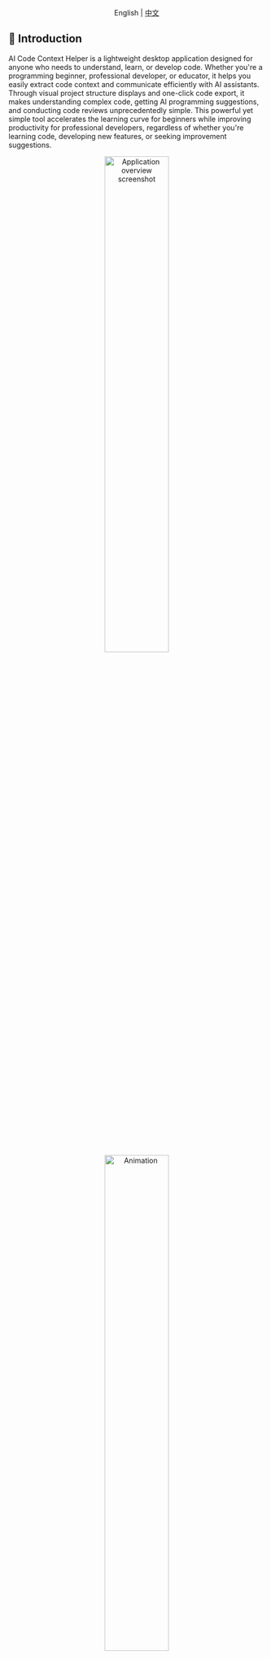 <p align="center">English | <a href="README_zh.md">中文</a><p>

## 📝 Introduction

AI Code Context Helper is a lightweight desktop application designed for anyone who needs to understand, learn, or develop code. Whether you're a programming beginner, professional developer, or educator, it helps you easily extract code context and communicate efficiently with AI assistants. Through visual project structure displays and one-click code export, it makes understanding complex code, getting AI programming suggestions, and conducting code reviews unprecedentedly simple. This powerful yet simple tool accelerates the learning curve for beginners while improving productivity for professional developers, regardless of whether you're learning code, developing new features, or seeking improvement suggestions.

<p align="center">
  <img src="./_images/app_overview.png" width="50%" alt="Application overview screenshot">
</p>

<p align="center">
  <img src="./_images/app.gif" width="50%" alt="Animation">
</p>

## 👥 Target Users

- **Programming Beginners**: Understand open-source project structures and code logic through AI, accelerating your learning curve
- **Software Developers**: Seamlessly integrate AI programming assistants into existing workflows to improve development efficiency
- **Code Reviewers**: Quickly extract project module code and leverage AI for quality reviews and optimization suggestions
- **Technical Educators**: Explain code structures and implementation details more effectively as teaching aids
- **Open Source Contributors**: Rapidly familiarize yourself with new project codebases, lowering barriers to contribution

## 🎯 Key Application Scenarios

This tool allows you to easily pass code context to AI assistants for:

- **Code Learning**: Understanding complex project structures and mechanisms, improving learning efficiency
- **Development Assistance**: Getting more accurate code modification and feature implementation suggestions
- **Code Reviews**: Conducting automated quality checks and performance optimization analysis
- **Refactoring Guidance**: Receiving code improvement suggestions based on complete context
- **Problem Diagnosis**: Helping AI precisely locate issues by providing the complete environment

All features run locally without internet connection, ensuring the privacy and security of your code.

## 💡 Core Use Cases

### 1. Code Learning & Analysis

Easily let AI help you understand how complex codebases work:

1. **Select Target Project Directory**: Open the project you want to analyze
2. **Copy Complete Project Structure**: Use the "Copy Directory Tree" function to help AI understand the overall architecture
3. **Provide Core Code Files**: Select key files and use "Copy Path and Code" to provide all code at once
4. **Ask AI for Analysis**: Request AI to analyze code structure, explain how it works, or suggest a learning path

> Understanding a complex open-source project used to take days. Now you can get an overview and analysis of key parts from AI, greatly improving learning efficiency!

### 2. Code Modification & Development

Get AI programming assistance without disrupting your existing workflow:

1. **Locate Modules Needing Changes**: Find relevant files through the visual tree structure
2. **Export Related Code Context**: Select multiple related files simultaneously (e.g., models, controllers, and views)
3. **Describe Modification Requirements**: Clearly explain to AI what functionality you want to implement or what problem needs fixing
4. **Get Complete Implementation Plan**: AI will provide accurate code modification suggestions based on the complete context

> Compared to single-file editor integrations, this approach provides more complete project context, resulting in more accurate and actionable code suggestions

### 3. Code Review & Refactoring

Let AI become your code review assistant:

1. **Select Module for Review**: Box-select all files in a functional module
2. **Copy All Related Code with One Click**: Include complete implementation details and file paths
3. **Request AI Review**: Get feedback on code quality, potential issues, and improvement suggestions
4. **Implement Refactoring Suggestions**: Apply optimization solutions provided by AI

> If the total code is under 5,000 lines, you can copy it all to mainstream AI assistants for comprehensive analysis, faster and more thorough than traditional code reviews

### Local Execution, Privacy Protection

- **Completely Offline Operation**: The software runs locally, requires no internet connection, and never uploads any code
- **Privacy Protection**: Your code only leaves your computer when you actively copy it
- **Compatible with Any AI Assistant**: You're free to choose which AI service to use, with complete control over code sharing

## ✨ Key Features

### Intelligent File Management

- **Directory Tree Visualization**: Tree view displays project file structure
- **File Type Recognition**: Automatically detects text file encoding, distinguishes between text and binary files
- **Advanced Filtering**: Supports regular expression filtering, .gitignore rule application, and directory depth limits for handling large projects

### Flexible Selection & Export

- **Multi-selection Support**: Select single files, multiple files, or entire directories and their subdirectories
- **Mouse Box Selection Mode**: Select/deselect multiple files at once by dragging the mouse
- **Batch Export**: Export paths, code, or both for selected content
- **Context Menu**: Provides multiple copy options for different development scenarios

### Integration & Convenience

- **System Tray Integration**: Minimize to system tray, available anytime without occupying desktop space
- **Global Hotkey**: Press Ctrl+2 from any application to show/hide the application window
- **Window Always-on-Top Option**: Keep the window above other applications for convenience
- **File System Integration**: Open folders in file explorer or launch command-line terminals directly from the context menu

### Customization & Ease of Use

- **Multi-language Support**: Switch between English and Chinese
- **Output Format Customization**: Configure prefixes and suffixes for code and paths
- **Advanced Options Toggle**: Hide/show advanced settings to maximize directory tree display space
- **Lightweight Implementation**: Low resource usage, quick startup, seamlessly integrates into existing development workflows

## 🔑 Shortcuts & Special Functions

- **Ctrl+C**: Copy paths and code of selected files
- **Ctrl+B**: Copy filenames of selected files
- **Ctrl+F**: Open selected folder in file explorer
- **Ctrl+T**: Open command-line terminal in selected folder
- **Ctrl+2**: Global hotkey to show/hide the application from anywhere
- **Tree State Preservation**: The application remembers expansion state of each project directory between sessions

## 📸 Application Screenshots

### Directory Tree Menu

<p align="center">
  <img src="./_images/context_menu.png" width="60%" alt="Right-click menu">
</p>

## 🔧 Installation & Usage

### Download & Install

1. Download the latest version from the [Releases page](https://github.com/sansan0/ai-code-context-helper/releases)
2. Extract the downloaded file to any location
3. Run `AI Code Context Helper.exe` to launch the application

### How to Use

1. Click "Browse..." to select your project root directory
2. Check the files or folders you want to share in the directory tree
3. Right-click and select "Copy Path and Code" (or other copy options)
4. Paste the copied content into an AI assistant (like ChatGPT, Claude, etc.)
5. Ask questions or request code modification suggestions based on the provided code context

## ⚙️ Configuration Options

### Interface Options

- **Show Hidden Files**: Whether to display hidden files and folders
- **Show Files/Show Folders**: Control what appears in the tree view
- **Use Relative Path**: Use paths relative to the root directory instead of absolute paths
- **Filter by .gitignore**: Apply rules from the project's .gitignore file
- **Mouse Box Selection Mode**: Enable drag selection for batch operations
- **Maximum Depth**: Limit the display depth of the directory tree
- **File Filter**: Filter displayed files using regular expressions
- **Keep on Top**: Keep the window above all other applications
- **Advanced Options Toggle**: Hide/show advanced settings to maximize tree display space

## 🛠️ Building from Source

### Requirements

- Python 3.9+
- Poetry package manager

### Installing Dependencies

```bash
git clone https://github.com/sansan0/ai-code-context-helper.git
cd ai-code-context-helper
poetry install
```

### Building the Executable

```bash
poetry run python -m cx_Freeze build
```

## 📄 License

This project is licensed under the GPL-3.0 License - see the [LICENSE](LICENSE) file for details
